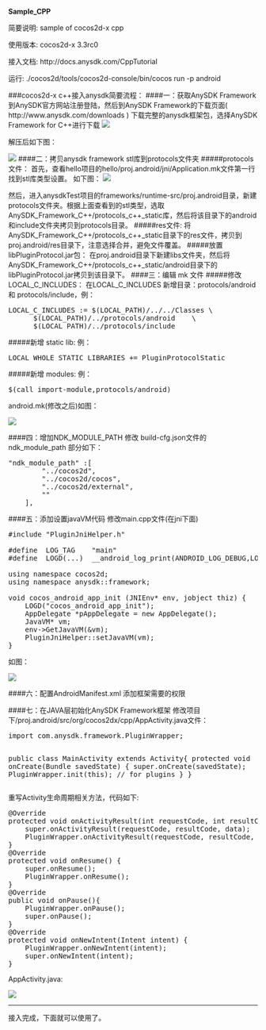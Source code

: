 <b>Sample_CPP</b>
<p>简要说明: sample of cocos2d-x cpp</p>
<p>使用版本: cocos2d-x 3.3rc0</p>
<p>接入文档: http://docs.anysdk.com/CppTutorial</p>
<p>运行: ./cocos2d/tools/cocos2d-console/bin/cocos run -p android</p>
###cocos2d-x c++接入anysdk简要流程：
####一：获取AnySDK Framework
到AnySDK官方网站注册登陆，然后到AnySDK Framework的下载页面( http://www.anysdk.com/downloads ) 下载完整的anysdk框架包，选择AnySDK Framework for C++进行下载

<img src="md_img/cpp_download.jpg">

解压后如下图：

<img src="md_img/cpp_framework.jpg">
####二：拷贝anysdk framework stl库到protocols文件夹
#####protocols文件：
首先，查看hello项目的hello/proj.android/jni/Application.mk文件第一行找到stl库类型设置。 如下图：

<img src="md_img/cpp_stl.jpg">

然后，进入anysdkTest项目的frameworks/runtime-src/proj.android目录，新建protocols文件夹。根据上面查看到的stl类型，选取AnySDK_Framework_C++/protocols_c++_static库，然后将该目录下的android和include文件夹拷贝到protocols目录。
#####res文件:
将AnySDK_Framework_C++/protocols_c++_static目录下的res文件，拷贝到proj.android/res目录下，注意选择合并，避免文件覆盖。
#####放置libPluginProtocol.jar包：
在proj.android目录下新建libs文件夹，然后将AnySDK_Framework_C++/protocols_c++_static/android目录下的libPluginProtocol.jar拷贝到该目录下。
####三：编辑 mk 文件
#####修改LOCAL_C_INCLUDES：
在LOCAL_C_INCLUDES 新增目录：protocols/android  和 protocols/include，例：
<pre>
LOCAL_C_INCLUDES := $(LOCAL_PATH)/../../Classes	\
      $(LOCAL_PATH)/../protocols/android	\
      $(LOCAL_PATH)/../protocols/include
</pre>
#####新增 static lib:
例：
<pre>LOCAL_WHOLE_STATIC_LIBRARIES += PluginProtocolStatic</pre>
#####新增 modules:
例：
<pre>$(call import-module,protocols/android)</pre>
android.mk(修改之后)如图：

<img src="md_img/cpp_androidmk.jpg">

####四：增加NDK_MODULE_PATH
修改 build-cfg.json文件的 ndk_module_path 部分如下：
<pre>
"ndk_module_path" :[
        "../cocos2d",
        "../cocos2d/cocos",
        "../cocos2d/external",
        ""
    ],
</pre>
####五：添加设置javaVM代码
修改main.cpp文件(在jni下面)
<pre>
#include "PluginJniHelper.h"
    
#define  LOG_TAG    "main"
#define  LOGD(...)  __android_log_print(ANDROID_LOG_DEBUG,LOG_TAG,__VA_ARGS__)
    
using namespace cocos2d;
using namespace anysdk::framework;
    
void cocos_android_app_init (JNIEnv* env, jobject thiz) {
    LOGD("cocos_android_app_init");
    AppDelegate *pAppDelegate = new AppDelegate();
    JavaVM* vm;
    env->GetJavaVM(&vm);
    PluginJniHelper::setJavaVM(vm);
}
</pre>
如图：

<img src="md_img/cpp_main.jpg">

####六：配置AndroidManifest.xml 添加框架需要的权限
<b><uses-permission android:name="android.permission.INTERNET" /></b>

<b>
<uses-permission android:name="android.permission.ACCESS_NETWORK_STATE" />

<uses-permission android:name="android.permission.ACCESS_WIFI_STATE" />

<uses-permission android:name="android.permission.RESTART_PACKAGES" />

<uses-permission  android:name="android.permission.KILL_BACKGROUND_PROCESSES" />
</b>
####七：在JAVA层初始化AnySDK Framework框架
修改项目下/proj.android/src/org/cocos2dx/cpp/AppActivity.java文件：
<pre>
import com.anysdk.framework.PluginWrapper;
   
public class MainActivity extends Activity{
   protected void onCreate(Bundle savedState)
   {
      super.onCreate(savedState);
      PluginWrapper.init(this); // for plugins
   }
}
</pre>
重写Activity生命周期相关方法，代码如下:
<pre>
@Override
protected void onActivityResult(int requestCode, int resultCode, Intent data){
	super.onActivityResult(requestCode, resultCode, data);
	PluginWrapper.onActivityResult(requestCode, resultCode, data);
}
@Override
protected void onResume() {
    super.onResume();
    PluginWrapper.onResume();
}
@Override
public void onPause(){
    PluginWrapper.onPause();
    super.onPause();
}
@Override
protected void onNewIntent(Intent intent) {
    PluginWrapper.onNewIntent(intent);
    super.onNewIntent(intent);
}
</pre>
AppActivity.java:

<img src="md_img/cpp_AppActivity.jpg">

------------------
接入完成，下面就可以使用了。